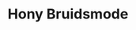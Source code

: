 ---
address: Ossenmarkt 12
title: Hony Bruidsmode
city: Zwolle
zip: 8011 MS
country: Netherlands
lat: 52.512342
lng: 6.090114
phone: 0384224162
email: bleijenburg@hony.nl
url: 
---